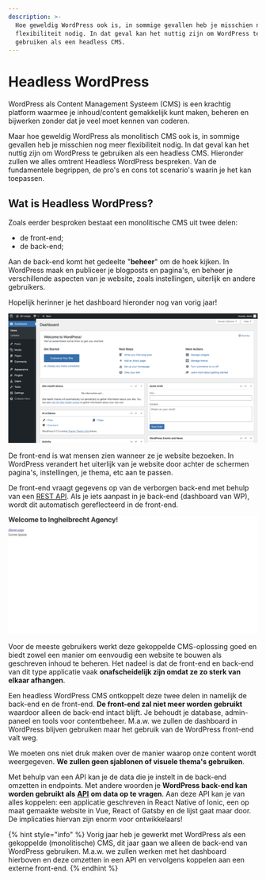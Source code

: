 ```yaml
---
description: >-
  Hoe geweldig WordPress ook is, in sommige gevallen heb je misschien nog meer
  flexibiliteit nodig. In dat geval kan het nuttig zijn om WordPress te
  gebruiken als een headless CMS.
---
```


# Headless WordPress

WordPress als Content Management Systeem (CMS) is een krachtig platform waarmee je inhoud/content gemakkelijk kunt maken, beheren en bijwerken zonder dat je veel moet kennen van coderen.

Maar hoe geweldig WordPress als monolitisch CMS ook is, in sommige gevallen heb je misschien nog meer flexibiliteit nodig. In dat geval kan het nuttig zijn om WordPress te gebruiken als een headless CMS. Hieronder zullen we alles omtrent Headless WordPress bespreken. Van de fundamentele begrippen, de pro's en cons tot scenario's waarin je het kan toepassen.

## Wat is Headless WordPress? <a href="#yui_3_17_2_1_1622719799529_34" id="yui_3_17_2_1_1622719799529_34"></a>

Zoals eerder besproken bestaat een monolitische CMS uit twee delen:&#x20;

* de front-end;
* de back-end;

Aan de back-end komt het gedeelte "**beheer**" om de hoek kijken. In WordPress maak en publiceer je blogposts en pagina's, en beheer je verschillende aspecten van je website, zoals instellingen, uiterlijk en andere gebruikers.

Hopelijk herinner je het dashboard hieronder nog van vorig jaar!

![Dashboard in WordPress (back-end)](<../.gitbook/assets/image (2).png>)

De front-end is wat mensen zien wanneer ze je website bezoeken. In WordPress verandert het uiterlijk van je website door achter de schermen pagina's, instellingen, je thema, etc aan te passen.

&#x20;De front-end vraagt gegevens op van de verborgen back-end met behulp van een [REST API](https://restfulapi.net/). Als je iets aanpast in je back-end (dashboard van WP), wordt dit automatisch gereflecteerd in de front-end.

![Website in WordPress (front-end)](<../.gitbook/assets/image (108).png>)

Voor de meeste gebruikers werkt deze gekoppelde CMS-oplossing goed en biedt zowel een manier om eenvoudig een website te bouwen als geschreven inhoud te beheren. Het nadeel is dat de front-end en back-end van dit type applicatie vaak **onafscheidelijk zijn omdat ze zo sterk van elkaar afhangen**.

Een headless WordPress CMS ontkoppelt deze twee delen in namelijk de back-end en de front-end. **De front-end zal niet meer worden gebruikt** waardoor alleen de back-end intact blijft. Je behoudt je database, admin-paneel en tools voor contentbeheer. M.a.w. we zullen de dashboard in WordPress blijven gebruiken maar het gebruik van de WordPress front-end valt weg.&#x20;

We moeten ons niet druk maken over de manier waarop onze content wordt weergegeven. **We zullen geen sjablonen of visuele thema's gebruiken**.

Met behulp van een API kan je de data die je instelt in de back-end omzetten in endpoints. Met andere woorden je **WordPress back-end kan worden gebruikt als** [**API**](https://en.wikipedia.org/wiki/API) **om data op te vragen**. Aan deze API kan je van alles koppelen: een applicatie geschreven in React Native of Ionic, een op maat gemaakte website in Vue, React of Gatsby en de lijst gaat maar door. De implicaties hiervan zijn enorm voor ontwikkelaars!

{% hint style="info" %}
Vorig jaar heb je gewerkt met WordPress als een gekoppelde (monolitische) CMS, dit jaar gaan we alleen de back-end van WordPress gebruiken. M.a.w. we zullen werken met het dashboard hierboven en deze omzetten in een API en vervolgens koppelen aan een externe front-end.
{% endhint %}

